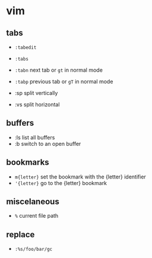 # vim
## tabs
- `:tabedit`
- `:tabs`
- `:tabn` next tab or `gt` in normal mode
- `:tabp` previous tab or `gT` in normal mode

- :sp split vertically
- :vs split horizontal

## buffers
- :ls list all buffers
- :b switch to an open buffer

## bookmarks
- `m{letter}` set the bookmark with the {letter} identifier
- `'{letter}` go to the {letter} bookmark

## miscelaneous
- `%` current file path

## replace
- `:%s/foo/bar/gc`
